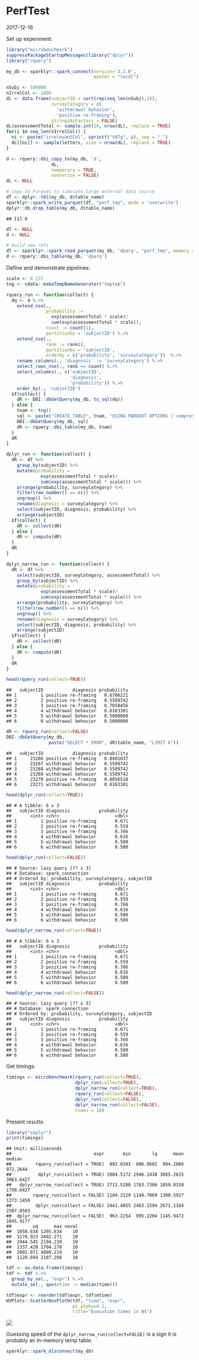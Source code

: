 PerfTest
================
2017-12-16

<!-- PerfTest.md is generated from PerfTest.Rmd. Please edit that file -->
Set up experiment:

``` r
library("microbenchmark")
suppressPackageStartupMessages(library("dplyr"))
library("rquery")

my_db <- sparklyr::spark_connect(version='2.2.0', 
                                 master = "local")

nSubj <- 100000
nIrrelCol <- 1000
dL <- data.frame(subjectID = sort(rep(seq_len(nSubj),2)),
                 surveyCategory = c(
                   'withdrawal behavior',
                   'positive re-framing'),
                 stringsAsFactors = FALSE)
dL$assessmentTotal <- sample.int(10, nrow(dL), replace = TRUE)
for(i in seq_len(nIrrelCol)) {
  ni <- paste("irrelevantCol", sprintf("%07g", i), sep = "_")
  dL[[ni]] <- sample(letters, size = nrow(dL), replace = TRUE)
}

d <- rquery::dbi_copy_to(my_db, 'd',
                 dL,
                 temporary = TRUE, 
                 overwrite = FALSE)
dL <- NULL

# copy to Parquet to simulate large external data source
dT <- dplyr::tbl(my_db, d$table_name)
sparklyr::spark_write_parquet(dT, "perf_tmp", mode = 'overwrite')
dplyr::db_drop_table(my_db, d$table_name)
```

    ## [1] 0

``` r
dT <- NULL
d <- NULL

# build new refs
dT <- sparklyr::spark_read_parquet(my_db, 'dparq', "perf_tmp", memory = FALSE)
d <- rquery::dbi_table(my_db, 'dparq')
```

Define and demonstrate pipelines:

``` r
scale <- 0.237
tng <- cdata::makeTempNameGenerator("tmptab")

rquery_run <- function(collect) {
  dq <- d %.>%
    extend_nse(.,
               probability :=
                 exp(assessmentTotal * scale)/
                 sum(exp(assessmentTotal * scale)),
               count := count(1),
               partitionby = 'subjectID') %.>%
    extend_nse(.,
               rank := rank(),
               partitionby = 'subjectID',
               orderby = c('probability', 'surveyCategory'))  %.>%
    rename_columns(., 'diagnosis' := 'surveyCategory') %.>%
    select_rows_nse(., rank == count) %.>%
    select_columns(., c('subjectID', 
                        'diagnosis', 
                        'probability')) %.>%
    order_by(., 'subjectID')
  if(collect) {
    dR <- DBI::dbGetQuery(my_db, to_sql(dq))
  } else {
    tnam <- tng()
    sql <- paste("CREATE TABLE", tnam, "USING PARQUET OPTIONS ('compression'='snappy') AS", to_sql(dq))
    DBI::dbGetQuery(my_db, sql)
    dR <- rquery::dbi_table(my_db, tnam)
  }
  dR
}

dplyr_run <- function(collect) {
  dR <- dT %>%
    group_by(subjectID) %>%
    mutate(probability =
             exp(assessmentTotal * scale)/
             sum(exp(assessmentTotal * scale))) %>%
    arrange(probability, surveyCategory) %>%
    filter(row_number() == n()) %>%
    ungroup() %>%
    rename(diagnosis = surveyCategory) %>%
    select(subjectID, diagnosis, probability) %>%
    arrange(subjectID) 
  if(collect) {
    dR <- collect(dR)
  } else {
    dR <- compute(dR)
  }
  dR
}

dplyr_narrow_run <- function(collect) {
  dR <- dT %>%
    select(subjectID, surveyCategory, assessmentTotal) %>%
    group_by(subjectID) %>%
    mutate(probability =
             exp(assessmentTotal * scale)/
             sum(exp(assessmentTotal * scale))) %>%
    arrange(probability, surveyCategory) %>%
    filter(row_number() == n()) %>%
    ungroup() %>%
    rename(diagnosis = surveyCategory) %>%
    select(subjectID, diagnosis, probability) %>%
    arrange(subjectID)
  if(collect) {
    dR <- collect(dR)
  } else {
    dR <- compute(dR)
  }
  dR
}

head(rquery_run(collect=TRUE))
```

    ##   subjectID           diagnosis probability
    ## 1         1 positive re-framing   0.6706221
    ## 2         2 positive re-framing   0.5589742
    ## 3         3 positive re-framing   0.7658456
    ## 4         4 withdrawal behavior   0.6163301
    ## 5         5 withdrawal behavior   0.5000000
    ## 6         6 withdrawal behavior   0.5000000

``` r
dR <- rquery_run(collect=FALSE) 
DBI::dbGetQuery(my_db, 
                paste("SELECT * FROM", dR$table_name, "LIMIT 6"))
```

    ##   subjectID           diagnosis probability
    ## 1     23266 positive re-framing   0.8401037
    ## 2     23267 withdrawal behavior   0.5589742
    ## 3     23268 withdrawal behavior   0.5589742
    ## 4     23269 withdrawal behavior   0.5589742
    ## 5     23270 positive re-framing   0.8056518
    ## 6     23271 withdrawal behavior   0.6163301

``` r
head(dplyr_run(collect=TRUE))
```

    ## # A tibble: 6 x 3
    ##   subjectID diagnosis           probability
    ##       <int> <chr>                     <dbl>
    ## 1         1 positive re-framing       0.671
    ## 2         2 positive re-framing       0.559
    ## 3         3 positive re-framing       0.766
    ## 4         4 withdrawal behavior       0.616
    ## 5         5 withdrawal behavior       0.500
    ## 6         6 withdrawal behavior       0.500

``` r
head(dplyr_run(collect=FALSE))
```

    ## # Source: lazy query [?? x 3]
    ## # Database: spark_connection
    ## # Ordered by: probability, surveyCategory, subjectID
    ##   subjectID diagnosis           probability
    ##       <int> <chr>                     <dbl>
    ## 1         1 positive re-framing       0.671
    ## 2         2 positive re-framing       0.559
    ## 3         3 positive re-framing       0.766
    ## 4         4 withdrawal behavior       0.616
    ## 5         5 withdrawal behavior       0.500
    ## 6         6 withdrawal behavior       0.500

``` r
head(dplyr_narrow_run(collect=TRUE))
```

    ## # A tibble: 6 x 3
    ##   subjectID diagnosis           probability
    ##       <int> <chr>                     <dbl>
    ## 1         1 positive re-framing       0.671
    ## 2         2 positive re-framing       0.559
    ## 3         3 positive re-framing       0.766
    ## 4         4 withdrawal behavior       0.616
    ## 5         5 withdrawal behavior       0.500
    ## 6         6 withdrawal behavior       0.500

``` r
head(dplyr_narrow_run(collect=FALSE))
```

    ## # Source: lazy query [?? x 3]
    ## # Database: spark_connection
    ## # Ordered by: probability, surveyCategory, subjectID
    ##   subjectID diagnosis           probability
    ##       <int> <chr>                     <dbl>
    ## 1         1 positive re-framing       0.671
    ## 2         2 positive re-framing       0.559
    ## 3         3 positive re-framing       0.766
    ## 4         4 withdrawal behavior       0.616
    ## 5         5 withdrawal behavior       0.500
    ## 6         6 withdrawal behavior       0.500

Get timings:

``` r
timings <- microbenchmark(rquery_run(collect=TRUE), 
                          dplyr_run(collect=TRUE), 
                          dplyr_narrow_run(collect=TRUE),
                          rquery_run(collect=FALSE), 
                          dplyr_run(collect=FALSE), 
                          dplyr_narrow_run(collect=FALSE),
                          times = 10)
```

Present results:

``` r
library("seplyr")
print(timings)
```

    ## Unit: milliseconds
    ##                               expr       min        lq      mean    median
    ##         rquery_run(collect = TRUE)  892.0101  896.8602  994.2866  972.2644
    ##          dplyr_run(collect = TRUE) 2884.5172 2946.1438 3085.2615 3063.6427
    ##   dplyr_narrow_run(collect = TRUE) 1713.5280 1763.7386 1859.0310 1798.0427
    ##        rquery_run(collect = FALSE) 1104.3129 1149.7069 1300.5927 1273.1459
    ##         dplyr_run(collect = FALSE) 2441.4055 2463.1594 2671.1164 2507.0583
    ##  dplyr_narrow_run(collect = FALSE)  963.2254  995.2204 1145.9472 1045.4177
    ##        uq      max neval
    ##  1058.638 1205.634    10
    ##  3178.923 3492.271    10
    ##  1944.545 2194.239    10
    ##  1337.420 1704.278    10
    ##  2601.071 4080.219    10
    ##  1120.694 2107.208    10

``` r
tdf <- as.data.frame(timings)
tdf <- tdf %.>%
  group_by_se(., "expr") %.>%
  mutate_se(., qae(mtime := median(time)))

tdf$expr <- reorder(tdf$expr, tdf$mtime)
WVPlots::ScatterBoxPlotH(tdf, "time", "expr",  
                         pt_alpha=0.2,
                         title="Execution times in NS")
```

![](PerfTest_files/figure-markdown_github/present-1.png)

Guessing speed of the `dplyr_narrow_run(collect=FALSE)` is a sign it is probably an in-memory temp table.

``` r
sparklyr::spark_disconnect(my_db)
```
